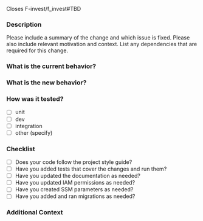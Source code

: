 Closes F-invest/f_invest#TBD

### Description

Please include a summary of the change and which issue is fixed. Please also include relevant motivation and context. List any dependencies that are required for this change.

### What is the current behavior?

### What is the new behavior?

### How was it tested?
- [ ] unit
- [ ] dev
- [ ] integration
- [ ] other (specify)

### Checklist

<!-- Please delete options that are not relevant. -->

- [ ] Does your code follow the project style guide?
- [ ] Have you added tests that cover the changes and run them?
- [ ] Have you updated the documentation as needed?
- [ ] Have you updated IAM permissions as needed?
- [ ] Have you created SSM parameters as needed?
- [ ] Have you added and ran migrations as needed?

### Additional Context

<!-- Add here any additional context you think is important. -->

